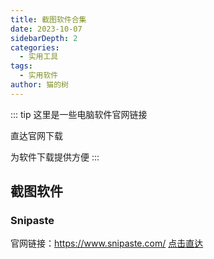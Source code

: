 ```yaml
---
title: 截图软件合集
date: 2023-10-07
sidebarDepth: 2
categories:
  - 实用工具
tags:
  - 实用软件
author: 猫的树
---
```


::: tip
这里是一些电脑软件官网链接

直达官网下载

为软件下载提供方便
:::

## 截图软件

### Snipaste

官网链接：https://www.snipaste.com/ [点击直达](https://www.snipaste.com/)
